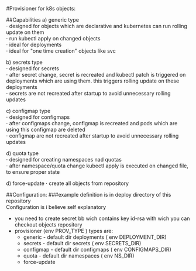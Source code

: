 #Provisioner for k8s objects:

##Capabilities
a) generic type  
⋅ designed for objects which are declarative and kubernetes can run rolling update on them  
⋅ run kubectl apply on changed objects  
⋅ ideal for deployments  
⋅ ideal for "one time creation" objects like svc  

b)  secrets type  
⋅ designed for secrets  
⋅ after secret change, secret is recreated and kubectl patch is triggered on deployments which are using them. this triggers rolling update on these deployments  
⋅ secrets are not recreated after startup to avoid unnecessary rolling updates  

c) configmap type  
⋅ designed for configmaps  
⋅ after configmaps change, configmap is recreated and pods which are using this configmap are deleted  
⋅ configmap are not recreated after startup to avoid unnecessary rolling updates  

d) quota type  
⋅ designed for creating namespaces nad quotas  
⋅ after namespace/quota change kubectl apply is executed on changed file, to ensure proper state  

d) force-update
⋅ create all objects from repository


##Configuration:
###example definition is in deploy directory of this repository  
Configuration is i believe self explanatory  
- you need to create secret bb wich contains key id-rsa with wich you can checkout objects repository  
- provisioner (env PROV_TYPE ) types are:
    -  generic - default dir deployments ( env DEPLOYMENT_DIR)
    -  secrets - default dir secrets ( env SECRETS_DIR)
    -  configmap - default dir configmaps ( env CONFIGMAPS_DIR)
    -  quota - default dir namespaces ( env NS_DIR)
    -  force-update
